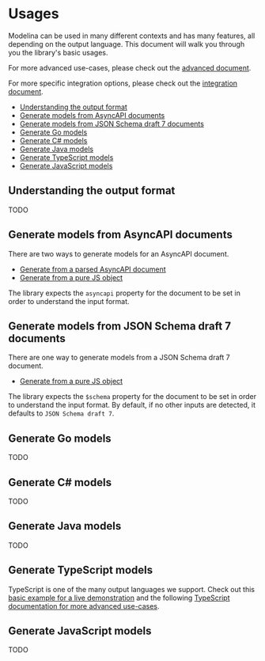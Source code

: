 # Usages
Modelina can be used in many different contexts and has many features, all depending on the output language. This document will walk you through you the library's basic usages.

For more advanced use-cases, please check out the [advanced document](./advanced.md).

For more specific integration options, please check out the [integration document](./integration.md).

<!-- toc is generated with GitHub Actions do not remove toc markers -->

<!-- toc -->

- [Understanding the output format](#understanding-the-output-format)
- [Generate models from AsyncAPI documents](#generate-models-from-asyncapi-documents)
- [Generate models from JSON Schema draft 7 documents](#generate-models-from-json-schema-draft-7-documents)
- [Generate Go models](#generate-go-models)
- [Generate C# models](#generate-c%23-models)
- [Generate Java models](#generate-java-models)
- [Generate TypeScript models](#generate-typescript-models)
- [Generate JavaScript models](#generate-javascript-models)

<!-- tocstop -->

## Understanding the output format
TODO 

## Generate models from AsyncAPI documents

There are two ways to generate models for an AsyncAPI document.

- [Generate from a parsed AsyncAPI document](../examples/asyncapi-from-parser)
- [Generate from a pure JS object](../examples/asyncapi-from-object)

The library expects the `asyncapi` property for the document to be set in order to understand the input format.

## Generate models from JSON Schema draft 7 documents

There are one way to generate models from a JSON Schema draft 7 document.

- [Generate from a pure JS object](../examples/json-schema-draft7-from-object)

The library expects the `$schema` property for the document to be set in order to understand the input format. By default, if no other inputs are detected, it defaults to `JSON Schema draft 7`.

## Generate Go models
TODO 

## Generate C# models
TODO 

## Generate Java models
TODO 

## Generate TypeScript models
TypeScript is one of the many output languages we support. Check out this [basic example for a live demonstration](../examples/generate-typescript-models) and the following [TypeScript documentation for more advanced use-cases](./languages/TypeScript.md).

## Generate JavaScript models
TODO
